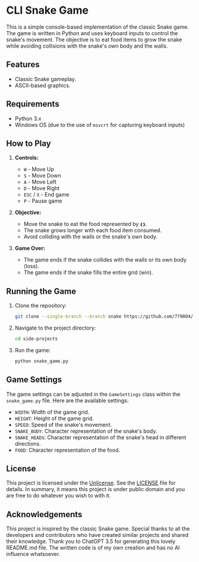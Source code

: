 # CLI Snake Game

This is a simple console-based implementation of the classic Snake game. The game is written in Python and uses keyboard inputs to control the snake's movement. The objective is to eat food items to grow the snake while avoiding collisions with the snake's own body and the walls.

## Features

- Classic Snake gameplay.
- ASCII-based graphics.

## Requirements

- Python 3.x
- Windows OS (due to the use of `msvcrt` for capturing keyboard inputs)

## How to Play

1. **Controls:**
    - `W` - Move Up
    - `S` - Move Down
    - `A` - Move Left
    - `D` - Move Right
    - `ESC` / `X` - End game
    - `P` - Pause game

2. **Objective:**
    - Move the snake to eat the food represented by `❰❱`.
    - The snake grows longer with each food item consumed.
    - Avoid colliding with the walls or the snake's own body.

3. **Game Over:**
    - The game ends if the snake collides with the walls or its own body (loss).
    - The game ends if the snake fills the entire grid (win).

## Running the Game

1. Clone the repository:
    ```bash
    git clone --single-branch --branch snake https://github.com/779804/side-projects.git
    ```

2. Navigate to the project directory:
    ```bash
    cd side-projects
    ```

3. Run the game:
    ```bash
    python snake_game.py
    ```

## Game Settings

The game settings can be adjusted in the `GameSettings` class within the `snake_game.py` file. Here are the available settings:

- `WIDTH`: Width of the game grid.
- `HEIGHT`: Height of the game grid.
- `SPEED`: Speed of the snake's movement.
- `SNAKE_BODY`: Character representation of the snake's body.
- `SNAKE_HEADS`: Character representation of the snake's head in different directions.
- `FOOD`: Character representation of the food.

## License

This project is licensed under the [Unlicense](https://unlicense.org). See the [LICENSE](LICENSE) file for details. In summary, it means this project is under public domain and you are free to do whatever you wish to with it.

## Acknowledgements

This project is inspired by the classic Snake game. Special thanks to all the developers and contributors who have created similar projects and shared their knowledge.
Thank you to ChatGPT 3.5 for generating this lovely README.md file. The written code is of my own creation and has no AI influence whatsoever.